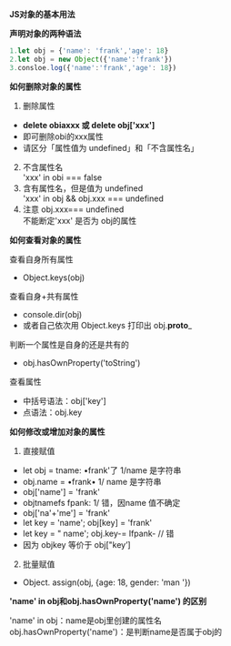 **JS对象的基本用法**  

**声明对象的两种语法**  

  ```javascript
  1.let obj = {'name': 'frank','age': 18}  
  2.let obj = new Object({'name':'frank'})  
  3.consloe.log({'name':'frank','age': 18})
  ```
  
**如何删除对象的属性**  
  
  1. 删除属性  
  * **delete obiaxxx 或 delete obj['xxx']**    
  * 即可删除obi的xxx属性
  * 请区分「属性值为 undefined」和「不含属性名」  
  2. 不含属性名  
  'xxx' in obi === false  
  3. 含有属性名，但是值为 undefined  
  'xxx' in obj && obj.xxx === undefined  
  4. 注意 obj.xxx=== undefined  
  不能断定'xxx' 是否为 obj的属性  
  
  **如何查看对象的属性**  
  
  查看自身所有属性  
  * Object.keys(obj)  
  
  查看自身+共有属性
  * console.dir(obj)  
  * 或者自己依次用 Object.keys 打印出 obj.__proto___  
   
  判断一个属性是自身的还是共有的  
  * obj.hasOwnProperty('toString')  

  查看属性  
  * 中括号语法：obj['key']  
  * 点语法：obj.key  
  
  **如何修改或增加对象的属性**  
    
  1. 直接赋值
  * let obj = tname: •frank'了 1/name 是字符串  
  * obj.name = •frank• 1/ name 是字符串  
  * obj['name'] = 'frank'  
  * objtnamefs fpank: 1/ 错，因name 值不确定  
  * obj['na'+'me'] = 'frank'  
  * let key = 'name'; obj[key] = 'frank'  
  * let key = " name'; obj.key-= Ifpank- // 错  
  * 因为 objkey 等价于 obj["key’]  
  2. 批量赋值  
  * Object. assign(obj, {age: 18, gender: 'man '})

**'name' in obj和obj.hasOwnProperty('name') 的区别**  

'name' in obj：name是obj里创建的属性名  
obj.hasOwnProperty('name')：是判断name是否属于obj的
    
  
  
    
